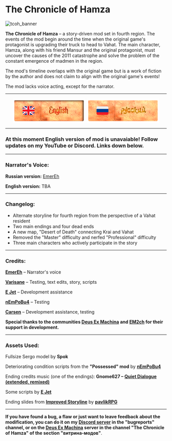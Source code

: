 # The Chronicle of Hamza
![tcoh_banner](https://github.com/user-attachments/assets/7fa7de5e-c459-46ac-b26e-4d4af801bc0a)

**The Chronicle of Hamza** – a story-driven mod set in fourth region. The events of the mod begin around the time when the original game's protagonist is upgrading their truck to head to Vahat. The main character, Hamza, along with his friend Mansur and the original protagonist, must uncover the causes of the 2011 catastrophe and solve the problem of the constant emergence of madmen in the region.

The mod's timeline overlaps with the original game but is a work of fiction by the author and does not claim to align with the original game's events!

The mod lacks voice acting, except for the narrator.

---

<div align="center">
  
![EN Readme](gitassets/en_banner_sel.png)   [![RU Readme](gitassets/ru_banner.png)](https://github.com/stakanyash/The-Chronicle-of-Hamza/blob/main/README.md)

</div>

---

### At this moment English version of mod is unavaiable! Follow updates on my YouTube or Discord. Links down below.

--- 

### Narrator's Voice:

**Russian version:** [EmerEh](https://www.youtube.com/@emerehhhhh)

**English version:** TBA

---  
### Changelog:  

- Alternate storyline for fourth region from the perspective of a Vahat resident  
- Two main endings and four dead ends  
- A new map, "Desert of Death" connecting Krai and Vahat
- Removed the "Master" difficulty and nerfed "Professional" difficulty  
- Three main characters who actively participate in the story  

---  

### **Credits:**  

**[EmerEh](https://www.youtube.com/@emerehhhhh)** – Narrator's voice  

**[Varisane](https://github.com/Varisane)** – Testing, text edits, story, scripts  

**[E Jet](https://github.com/ejetaxeblevich)** – Development assistance  

**[nEmPoBu4](https://github.com/lyokhatankist)** – Testing  

**[Carsen](https://github.com/CarsenStream)** – Development assistance, testing  

**Special thanks to the communities [Deus Ex Machina](https://github.com/DeusExMachinaTeam) and [EM2ch](https://vk.com/em2ch) for their support in development.**  

---  
### **Assets Used:**  

Fullsize Sergo model by **Spok**  

Deteriorating condition scripts from the **"Possessed" mod** by **[nEmPoBu4](https://github.com/lyokhatankist)**  

Ending credits music (one of the endings): **Gnome627 – [Quiet Dialogue (extended, remixed)](https://youtu.be/bhsTFClFSjo)**  

Some scripts by **[E Jet](https://github.com/ejetaxeblevich)**  

Ending slides from **[Improved Storyline](https://github.com/zatinu322/ImprovedStoryline)** by **[pavlikRPG](https://github.com/zatinu322/)**

---
**If you have found a bug, a flaw or just want to leave feedback about the modification, you can do it on my [Discord server](https://discord.gg/5UAjrrsM5B) in the "bugreports" channel, or on the [Deus Ex Machina](https://discord.gg/PVW57kr) server in the channel "The Chronicle of Hamza" of the section "витрина-модов"**.